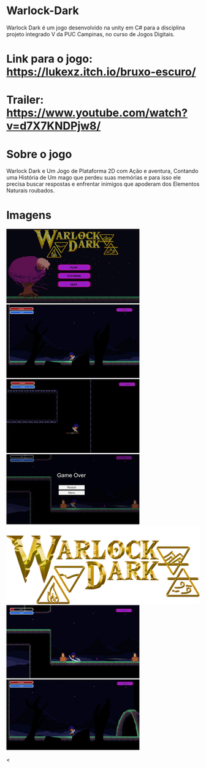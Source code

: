 # Warlock-Dark
 Warlock Dark é um jogo desenvolvido na unity em C# para a disciplina projeto integrado V da PUC Campinas, no curso de Jogos Digitais.

# Link para o jogo:  https://lukexz.itch.io/bruxo-escuro/

# Trailer: https://www.youtube.com/watch?v=d7X7KNDPjw8/

# Sobre o jogo
 Warlock Dark e Um Jogo de Plataforma 2D com Ação e aventura, Contando uma História de Um mago que perdeu suas memórias e para isso ele precisa buscar respostas e enfrentar inimigos que apoderam dos Elementos Naturais roubados.

# Imagens

<img src="/PROJETO5/d3G1zn (1).jpeg" alt="img_1"/>
<img src="/PROJETO5/DSIiND.jpeg" alt="img_1"/>
<img src="/PROJETO5/dRC55O.jpeg" alt="img_1"/>
<img src="/PROJETO5/7ZsqQA.jpeg" alt="img_1"/>
<img src="/PROJETO5/logo.png" alt="img_6"/>
<img src="/PROJETO5/8_+_k6.jpeg" alt="img_1"/>

<img src="/PROJETO5/dMaUZ2.jpeg" alt="img_1"/>



<
